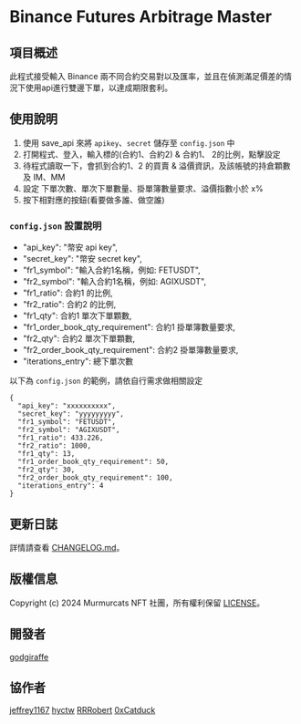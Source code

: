 # Binance Futures Arbitrage Master

## 項目概述
此程式接受輸入 Binance 兩不同合約交易對以及匯率，並且在偵測滿足價差的情況下使用api進行雙邊下單，以達成期限套利。


## 使用說明
1. 使用 save_api 來將 `apikey`、`secret` 儲存至 `config.json` 中
2. 打開程式、登入，輸入標的(合約1、合約2) & 合約1、 2的比例，點擊設定
3. 待程式讀取一下，會抓到合約1、2 的買賣 & 溢價資訊，及該帳號的持倉顆數及 IM、MM
4. 設定 下單次數、單次下單數量、掛單簿數量要求、溢價指數小於 x%
5. 按下相對應的按鈕(看要做多誰、做空誰)


### `config.json` 設置說明

-  "api_key": "幣安 api key",
-  "secret_key": "幣安 secret key",
-  "fr1_symbol": "輸入合約1名稱，例如: FETUSDT",
-  "fr2_symbol": "輸入合約1名稱，例如: AGIXUSDT",
-  "fr1_ratio": 合約1 的比例,
-  "fr2_ratio": 合約2 的比例,
-  "fr1_qty": 合約1 單次下單顆數,
-  "fr1_order_book_qty_requirement": 合約1 掛單簿數量要求,
-  "fr2_qty": 合約2 單次下單顆數,
-  "fr2_order_book_qty_requirement": 合約2 掛單簿數量要求,
-  "iterations_entry": 總下單次數

以下為 `config.json` 的範例，請依自行需求做相關設定

```
{
  "api_key": "xxxxxxxxxx",
  "secret_key": "yyyyyyyyy",
  "fr1_symbol": "FETUSDT",
  "fr2_symbol": "AGIXUSDT",
  "fr1_ratio": 433.226,
  "fr2_ratio": 1000,
  "fr1_qty": 13,
  "fr1_order_book_qty_requirement": 50,
  "fr2_qty": 30,
  "fr2_order_book_qty_requirement": 100,
  "iterations_entry": 4
}
```


## 更新日誌
詳情請查看 [CHANGELOG.md](CHANGELOG.md)。

## 版權信息
Copyright (c) 2024 Murmurcats NFT 社團，所有權利保留 [LICENSE](LICENSE)。

## 開發者
[godgiraffe](https://github.com/godgiraffe)

## 協作者
[jeffrey1167](https://github.com/jeffrey1167)
[hyctw](https://github.com/hyc5566)
[RRRobert](https://github.com/yuying990718)
[0xCatduck](https://github.com/0xCatduck)
